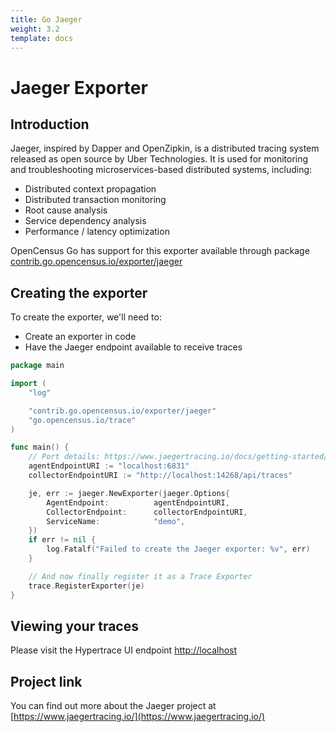 ```yaml
---
title: Go Jaeger
weight: 3.2
template: docs
---
```

# Jaeger Exporter

## Introduction
Jaeger, inspired by Dapper and OpenZipkin, is a distributed tracing system released as open source by Uber Technologies.
It is used for monitoring and troubleshooting microservices-based distributed systems, including:

* Distributed context propagation
* Distributed transaction monitoring
* Root cause analysis
* Service dependency analysis
* Performance / latency optimization

OpenCensus Go has support for this exporter available through package [contrib.go.opencensus.io/exporter/jaeger](https://godoc.org/contrib.go.opencensus.io/exporter/jaeger)


## Creating the exporter
To create the exporter, we'll need to:

* Create an exporter in code
* Have the Jaeger endpoint available to receive traces
```go
package main

import (
	"log"

	"contrib.go.opencensus.io/exporter/jaeger"
	"go.opencensus.io/trace"
)

func main() {
	// Port details: https://www.jaegertracing.io/docs/getting-started/
	agentEndpointURI := "localhost:6831"
	collectorEndpointURI := "http://localhost:14268/api/traces"

	je, err := jaeger.NewExporter(jaeger.Options{
		AgentEndpoint:          agentEndpointURI,
		CollectorEndpoint:      collectorEndpointURI,
		ServiceName:            "demo",
	})
	if err != nil {
		log.Fatalf("Failed to create the Jaeger exporter: %v", err)
	}

	// And now finally register it as a Trace Exporter
	trace.RegisterExporter(je)
}
```
## Viewing your traces
Please visit the Hypertrace UI endpoint [http://localhost](http://localhost)

## Project link
You can find out more about the Jaeger project at [https://www.jaegertracing.io/](https://www.jaegertracing.io/)
